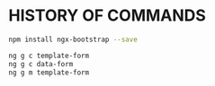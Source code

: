 # HISTORY OF COMMANDS

```bash
npm install ngx-bootstrap --save

ng g c template-form
ng g c data-form
ng g m template-form
```
